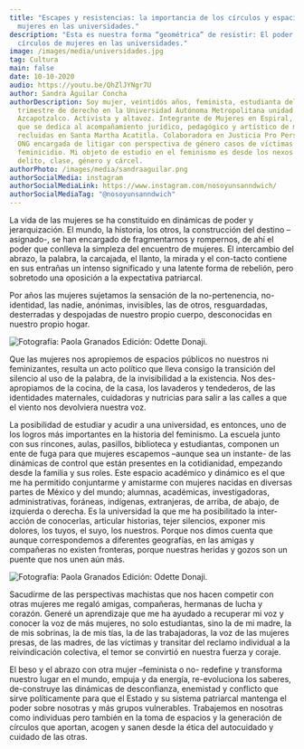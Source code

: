 ```yaml
---
title: "Escapes y resistencias: la importancia de los círculos y espacios de
  mujeres en las universidades."
description: "Esta es nuestra forma “geométrica” de resistir: El poder de los
  círculos de mujeres en las universidades."
image: /images/media/universidades.jpg
tag: Cultura
main: false
date: 10-10-2020
audio: https://youtu.be/QhZlJYNgr7U
author: Sandra Aguilar Concha
authorDescription: Soy mujer, veintidós años, feminista, estudianta del último
  trimestre de derecho en la Universidad Autónoma Metropolitana unidad
  Azcapotzalco. Activista y altavoz. Integrante de Mujeres en Espiral, proyecto
  que se dedica al acompañamiento jurídico, pedagógico y artístico de mujeres
  recluidas en Santa Martha Acatitla. Colaboradora en Justicia Pro Persona, una
  ONG encargada de litigar con perspectiva de género casos de víctimas de
  feminicidio. Mi objeto de estudio en el feminismo es desde los nexos entre
  delito, clase, género y cárcel.
authorPhoto: /images/media/sandraaguilar.png
authorSocialMedia: instagram
authorSocialMediaLink: https://www.instagram.com/nosoyunsanndwich/
authorSocialMediaTag: "@nosoyunsanndwich"
---
```

La vida de las mujeres se ha constituido en dinámicas de poder y jerarquización. El mundo, la historia, los otros, la construcción del destino –asignado-, se han encargado de fragmentarnos y rompernos, de ahí el poder que conlleva la simpleza del encuentro de mujeres. El intercambio del abrazo, la palabra, la carcajada, el llanto, la mirada y el con-tacto contiene en sus entrañas un intenso significado y una latente forma de rebelión, pero sobretodo una oposición a la expectativa patriarcal. 

Por años las mujeres sujetamos la sensación de la no-pertenencia, no-identidad, las nadie, anónimas, invisibles, las de otros, resguardadas, desterradas y despojadas de nuestro propio cuerpo, desconocidas en nuestro propio hogar. 

![Fotografía: Paola Granados Edición: Odette Donaji.](/images/media/ilustración_sin_título-7.jpg)

Que las mujeres nos apropiemos de espacios públicos no nuestros ni feminizantes, resulta un acto político que lleva consigo la transición del silencio al uso de la palabra, de la invisibilidad a la existencia. Nos des-apropiamos de la cocina, de la casa, los lavaderos y tendederos, de las identidades maternales, cuidadoras y nutricias para salir a las calles a que el viento nos devolviera nuestra voz.

La posibilidad de estudiar y acudir a una universidad, es entonces, uno de los logros más importantes en la historia del feminismo. La escuela junto con sus rincones, aulas, pasillos, biblioteca y estudiantas, componen un ente de fuga para que mujeres escapemos –aunque sea un instante- de las dinámicas de control que están presentes en la cotidianidad, empezando desde la familia y sus roles. Este espacio académico y dinámico es el que me ha permitido conjuntarme y amistarme con mujeres nacidas en diversas partes de México y del mundo; alumnas, académicas, investigadoras, administrativas, foráneas, indígenas, extranjeras, de arriba, de abajo, de izquierda o derecha. Es la universidad la que me ha posibilitado la inter-acción de conocerlas, articular historias, tejer silencios, exponer mis dolores, los tuyos, el suyo, los nuestros. Porque nos dimos cuenta que aunque correspondemos a diferentes geografías, en las amigas y compañeras no existen fronteras, porque nuestras heridas y gozos son un puente que nos unen aún más. 



![Fotografía: Paola Granados Edición: Odette Donaji.](/images/media/ilustración_sin_título-5.jpg)

Sacudirme de las perspectivas machistas que nos hacen competir con otras mujeres me regaló amigas, compañeras, hermanas de lucha y corazón. Generé un aprendizaje que me ha ayudado a recuperar mi voz y conocer la voz de más mujeres, no solo estudiantas, sino la de mi madre, la de mis sobrinas, la de mis tías, la de las trabajadoras, la voz de las mujeres presas, de las madres, de las víctimas y transitar del reclamo individual a la reivindicación colectiva, el temor se convirtió en nuestra fuerza y coraje. 

El beso y el abrazo con otra mujer –feminista o no- redefine y transforma nuestro lugar en el mundo, empuja y da energía, re-evoluciona los saberes, de-construye las dinámicas de desconfianza, enemistad y conflicto que sirve políticamente para que el Estado y su sistema patriarcal mantenga el poder sobre nosotras y más grupos vulnerables. Trabajemos en nosotras como individuas pero también en la toma de espacios y la generación de círculos que aportan, acogen y sanen desde la ética del autocuidado y cuidado de las otras.
